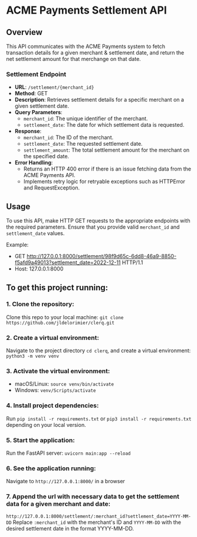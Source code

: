 # ACME Payments Settlement API

## Overview

This API communicates with the ACME Payments system to fetch transaction details for a given merchant & settlement date, and return the net settlement amount for that merchange on that date.

### Settlement Endpoint

- **URL**: `/settlement/{merchant_id}`
- **Method**: GET
- **Description**: Retrieves settlement details for a specific merchant on a given settlement date.
- **Query Parameters**:
  - `merchant_id`: The unique identifier of the merchant.
  - `settlement_date`: The date for which settlement data is requested.
- **Response**:
  - `merchant_id`: The ID of the merchant.
  - `settlement_date`: The requested settlement date.
  - `settlement_amount`: The total settlement amount for the merchant on the specified date.
- **Error Handling**: 
  - Returns an HTTP 400 error if there is an issue fetching data from the ACME Payments API.
  - Implements retry logic for retryable exceptions such as HTTPError and RequestException.

## Usage

To use this API, make HTTP GET requests to the appropriate endpoints with the required parameters. Ensure that you provide valid `merchant_id` and `settlement_date` values.

Example:
- GET http://127.0.0.1:8000/settlement/98f9d65c-6dd8-46a9-8850-f5afd9a49013?settlement_date=2022-12-11 HTTP/1.1
- Host: 127.0.0.1:8000

## To get this project running:
### 1. Clone the repository:
Clone this repo to your local machine: `git clone https://github.com/jldelorimier/clerq.git` 
### 2. Create a virtual environment:
Navigate to the project directory `cd clerq`, and create a virtual environment: `python3 -m venv venv`
### 3. Activate the virtual environment:
  - macOS/Linux: `source venv/bin/activate`
  - Windows: `venv/Scripts/activate`
### 4. Install project dependencies: 
Run `pip install -r requirements.txt` or `pip3 install -r requirements.txt` depending on your local version.
### 5. Start the application:
Run the FastAPI server: `uvicorn main:app --reload`
### 6. See the application running:
Navigate to `http://127.0.0.1:8000/` in a browser
### 7. Append the url with necessary data to get the settlement data for a given merchant and date:
`http://127.0.0.1:8000/settlement/:merchant_id?settlement_date=YYYY-MM-DD`
Replace `:merchant_id` with the merchant's ID and `YYYY-MM-DD` with the desired settlement date in the format YYYY-MM-DD.
